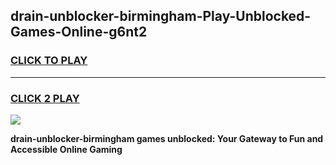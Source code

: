 
## drain-unblocker-birmingham-Play-Unblocked-Games-Online-g6nt2
<h3>
<a href="https://premium76.site?title=drain-unblocker-birmingham&ref=25A">CLICK TO PLAY</a></h3>
<hr>

<h3>
<a href="https://premium76.site?title=drain-unblocker-birmingham&ref=25A">CLICK 2 PLAY</a>
  
</h3>

<a href="https://premium76.site?title=drain-unblocker-birmingham&ref=25A"><img src="https://clearcache.store/games.png"></a>


**drain-unblocker-birmingham games unblocked: Your Gateway to Fun and Accessible Online Gaming**
